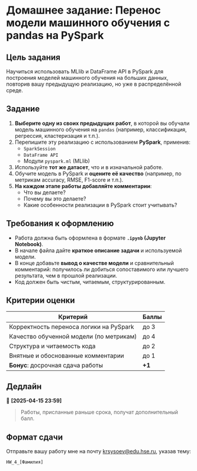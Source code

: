 # Домашнее задание: Перенос модели машинного обучения с pandas на PySpark

## Цель задания  
Научиться использовать MLlib и DataFrame API в PySpark для построения моделей машинного обучения на больших данных, повторив вашу предыдущую реализацию, но уже в распределённой среде.

## Задание  

1. **Выберите одну из своих предыдущих работ**, в которой вы обучали модель машинного обучения на `pandas` (например, классификация, регрессия, кластеризация и т.п.).
2. Перепишите эту реализацию с использованием **PySpark**, применив:
   - `SparkSession`
   - `DataFrame API`
   - Модули `pyspark.ml` (MLlib)
3. Используйте **тот же датасет**, что и в изначальной работе.
4. Обучите модель в PySpark и **оцените её качество** (например, по метрикам accuracy, RMSE, F1-score и т.п.).
5. **На каждом этапе работы добавляйте комментарии**:
   - Что вы делаете?
   - Почему вы это делаете?
   - Какие особенности реализации в PySpark стоит учитывать?

## Требования к оформлению  

- Работа должна быть оформлена в формате **`.ipynb` (Jupyter Notebook)**.
- В начале файла дайте **краткое описание задачи** и используемой модели.
- В конце добавьте **вывод о качестве модели** и сравнительный комментарий: получилось ли добиться сопоставимого или лучшего результата, чем в прошлой реализации.
- Код должен быть чистым, читаемым, структурированным.

## Критерии оценки  

| Критерий | Баллы |
|---------|-------|
| Корректность переноса логики на PySpark | до 3 |
| Качество обученной модели (по метрикам) | до 4 |
| Структура и читаемость кода | до 2 |
| Внятные и обоснованные комментарии | до 1 |
| **Бонус**: досрочная сдача работы | **+1** |

## Дедлайн  

📅 **[2025-04-15 23:59]**

> Работы, присланные раньше срока, получат дополнительный балл.

## Формат сдачи  

Отправьте вашу работу мне на почту krsysoev@edu.hse.ru, указав тему:  

`HW_4_[Фамилия]`
